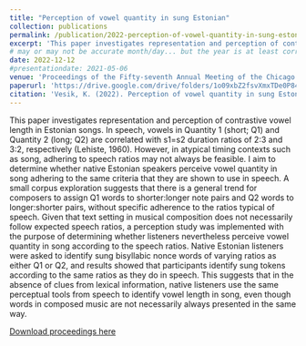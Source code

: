 ```yaml
---
title: "Perception of vowel quantity in sung Estonian"
collection: publications
permalink: /publication/2022-perception-of-vowel-quantity-in-sung-estonian
excerpt: 'This paper investigates representation and perception of contrastive vowel length in Estonian songs. In speech, vowels in Quantity 1 (short; Q1) and Quantity 2 (long; Q2) are correlated with σ1:σ2 duration ratios of 2:3 and 3:2, respectively (Lehiste, 1960). However, in atypical timing contexts such as song, adhering to speech ratios may not always be feasible. I aim to determine whether native Estonian speakers perceive vowel quantity in song adhering to the same criteria that they are shown to use in speech. A small corpus exploration suggests that there is a general trend for composers to assign Q1 words to shorter:longer note pairs and Q2 words to longer:shorter pairs, without specific adherence to the ratios typical of speech. Given that text setting in musical composition does not necessarily follow expected speech ratios, a perception study was implemented with the purpose of determining whether listeners nevertheless perceive vowel quantity in song according to the speech ratios. Native Estonian listeners were asked to identify sung bisyllabic nonce words of varying ratios as either Q1 or Q2, and results showed that participants identify sung tokens according to the same ratios as they do in speech. This suggests that in the absence of clues from lexical information, native listeners use the same perceptual tools from speech to identify vowel length in song, even though words in composed music are not necessarily always presented in the same way.'
# may or may not be accurate month/day... but the year is at least correct
date: 2022-12-12
#presentationdate: 2021-05-06
venue: 'Proceedings of the Fifty-seventh Annual Meeting of the Chicago Linguistic Society'
paperurl: 'https://drive.google.com/drive/folders/1o09xbZ2fsvXmxTDe0P84hPlcoopvrzKd'
citation: 'Vesik, K. (2022). Perception of vowel quantity in sung Estonian. In <i>Proceedings of the Fifty-seventh Annual Meeting of the Chicago Linguistic Society</i>, Chicago, 433-444.'
---
```

This paper investigates representation and perception of contrastive vowel length in Estonian songs. In speech, vowels in Quantity 1 (short; Q1) and Quantity 2 (long; Q2) are correlated with s1=s2 duration ratios of 2:3 and 3:2, respectively (Lehiste, 1960). However, in atypical timing contexts such as song, adhering to speech ratios may not always be feasible. I aim to determine whether native Estonian speakers perceive vowel quantity in song adhering to the same criteria that they are shown to use in speech. A small corpus exploration suggests that there is a general trend for composers to assign Q1 words to shorter:longer note pairs and Q2 words to longer:shorter pairs, without specific adherence to the ratios typical of speech. Given that text setting in musical composition does not necessarily follow expected speech ratios, a perception study was implemented with the purpose of determining whether listeners nevertheless perceive vowel quantity in song according to the speech ratios. Native Estonian listeners were asked to identify sung bisyllabic nonce words of varying ratios as either Q1 or Q2, and results showed that participants identify sung tokens according to the same ratios as they do in speech. This suggests that in the absence of clues from lexical information, native listeners use the same perceptual tools from speech to identify vowel length in song, even though words in composed music are not necessarily always presented in the same way.

[Download proceedings here](https://drive.google.com/drive/folders/1o09xbZ2fsvXmxTDe0P84hPlcoopvrzKd)

<!--Recommended citation: 
Vesik, K. (2022). Perception of vowel quantity in sung Estonian. In <i>Proceedings of the Fifty-seventh Annual Meeting of the Chicago Linguistic Society</i>, Chicago, 433-444.-->

